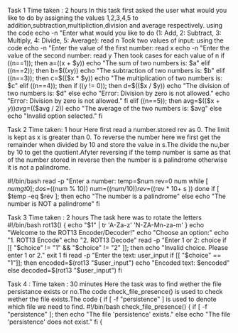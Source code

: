 Task 1 
Time taken : 2 hours 
In this task first asked the user what would you like to do by assigning the values 1,2,3,4,5 to addition,subtraction,multipliction,division and average respectively.
using the code 
echo -n "Enter what would you like to do (1: Add, 2: Subtract, 3: Multiply, 4: Divide, 5: Average): read n
Took two values of input: 
using the code 
echo -n "Enter the value of the first number: read x
echo -n "Enter the value of the second number: read y
Then took cases for each value of n 
if ((n==1)); then
a=$(($x + $y))
echo "The sum of two numbers is: $a"
elif ((n==2)); then
b=$(($x$y))
echo "The subtraction of two numbers is: $b"
elif ((n==3)); then
c=$(($x * $y))
echo "The multiplication of two numbers is: $c"
elif ((n==4)); then if ((y != 0)); then
d=$(($x / $y))
echo "The division of two numbers is: $d"
else
echo "Еггог: Division by zero is not allowed."
echo "Еггог: Division by zero is not allowed."
fi
elif ((n==5)); then
avg=$(($x + $y))
avg=$(($avg / 2))
echo "The average of the two numbers is: $avg"
else
echo "Invalid option selected."
fi

Task 2 
Time taken: 1 hour 
Here first read a number.stored rev as 0.
The limit is kept as x is greater than 0.
To reverse the number here we first get the remainder when divided by 10 and store the value in s.The divide the nu,ber by 10 to get the quotient.Afyter reversing if the 
temp number is same as that of the number stored in reverse then the number is a palindrome otherwise it is not a palindrome.

#!/bin/bash
read -p "Enter a numbeг:
temp=$num 
rev=0 num
while [ $num gt 0 ]; do 
s=$((num % 10)) 
num=$((num / 10)) 
rev=$((rev * 10+ s ))
done
if [ $temp -eq $rev ]; 
then echo "The number is a palindrome" else
echo "The number is NOT a palindrome"
fi

Task 3 
Time taken : 2 hours 
The task here was to rotate the letters 
#!/bin/bash
rot13() {
echo "$1" | tr 'A-Za-z' 'N-ZA-Mn-za-m'
}
echo "Welcome to the ROT13 Encoder/Decoder!"
echo "Choose an option:"
echo "1. ROT13 Encode"
echo "2. ROT13 Decode"
read -p "Enter 1 or 2: choice
if [[ "$choice" != "1" && "$choice" != "2" ]]; then echo "Invalid choice. Please enter 1 ог 2."
exit 1
fi
read -p "Enter the text: user_input
if [[ "$choice" == "1"]]; then encoded=$(rot13 "$user_input") echo "Encoded text: $encoded"
else
decoded=$(rot13 "$user_input")
fi

Task 4 : 
Time taken : 30 minutes 
Here the task was to find wether the file persistance exists or no.The code check_file_presence() is used to check wether the file exists.The code { if [ -f "persistence" ] is
used to denote which file we need to find.
#!/bin/bash
check_file_presence() { if [ -f "persistence" ]; then
echo "The file 'persistence' exists."
else
echo "The file 'persistence' does not exist."
fi
{
